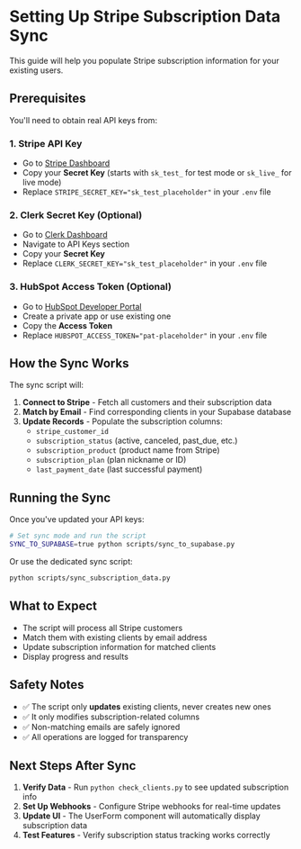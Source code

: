 # Setting Up Stripe Subscription Data Sync

This guide will help you populate Stripe subscription information for your existing users.

## Prerequisites

You'll need to obtain real API keys from:

### 1. Stripe API Key
- Go to [Stripe Dashboard](https://dashboard.stripe.com/apikeys)
- Copy your **Secret Key** (starts with `sk_test_` for test mode or `sk_live_` for live mode)
- Replace `STRIPE_SECRET_KEY="sk_test_placeholder"` in your `.env` file

### 2. Clerk Secret Key (Optional)
- Go to [Clerk Dashboard](https://dashboard.clerk.com/)
- Navigate to API Keys section
- Copy your **Secret Key**
- Replace `CLERK_SECRET_KEY="sk_test_placeholder"` in your `.env` file

### 3. HubSpot Access Token (Optional)
- Go to [HubSpot Developer Portal](https://developers.hubspot.com/)
- Create a private app or use existing one
- Copy the **Access Token**
- Replace `HUBSPOT_ACCESS_TOKEN="pat-placeholder"` in your `.env` file

## How the Sync Works

The sync script will:

1. **Connect to Stripe** - Fetch all customers and their subscription data
2. **Match by Email** - Find corresponding clients in your Supabase database
3. **Update Records** - Populate the subscription columns:
   - `stripe_customer_id`
   - `subscription_status` (active, canceled, past_due, etc.)
   - `subscription_product` (product name from Stripe)
   - `subscription_plan` (plan nickname or ID)
   - `last_payment_date` (last successful payment)

## Running the Sync

Once you've updated your API keys:

```bash
# Set sync mode and run the script
SYNC_TO_SUPABASE=true python scripts/sync_to_supabase.py
```

Or use the dedicated sync script:

```bash
python scripts/sync_subscription_data.py
```

## What to Expect

- The script will process all Stripe customers
- Match them with existing clients by email address
- Update subscription information for matched clients
- Display progress and results

## Safety Notes

- ✅ The script only **updates** existing clients, never creates new ones
- ✅ It only modifies subscription-related columns
- ✅ Non-matching emails are safely ignored
- ✅ All operations are logged for transparency

## Next Steps After Sync

1. **Verify Data** - Run `python check_clients.py` to see updated subscription info
2. **Set Up Webhooks** - Configure Stripe webhooks for real-time updates
3. **Update UI** - The UserForm component will automatically display subscription data
4. **Test Features** - Verify subscription status tracking works correctly